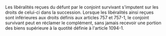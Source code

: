   
Les libéralités reçues du défunt par le conjoint survivant s'imputent sur les droits de celui-ci dans la succession. Lorsque les libéralités ainsi reçues sont inférieures aux droits définis aux articles 757 et 757-1, le conjoint survivant peut en réclamer le complément, sans jamais recevoir une portion des biens supérieure à la quotité définie à l'article 1094-1.  

  

